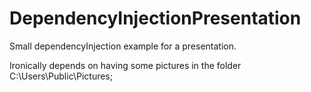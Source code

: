 # DependencyInjectionPresentation
Small dependencyInjection example for a presentation. 

Ironically depends on having some pictures in the folder C:\Users\Public\Pictures\;
